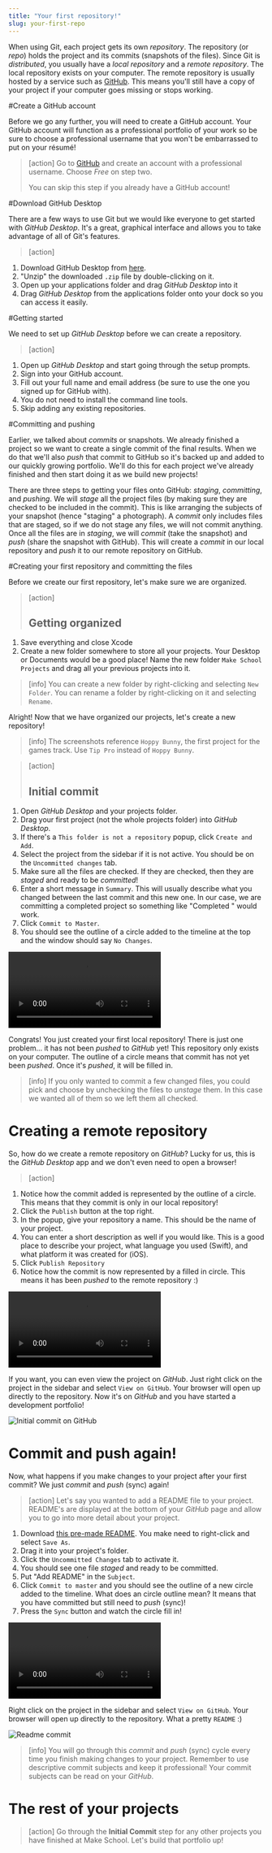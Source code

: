```yaml
---
title: "Your first repository!"
slug: your-first-repo
---
```


When using Git, each project gets its own *repository*. The repository (or *repo*) holds the project and its commits (snapshots of the files). Since Git is *distributed*, you usually have a *local repository* and a *remote repository*. The local repository exists on your computer. The remote repository is usually hosted by a service such as [GitHub](https://www.github.com/). This means you'll still have a copy of your project if your computer goes missing or stops working.

#Create a GitHub account

Before we go any further, you will need to create a GitHub account. Your GitHub account will function as a professional portfolio of your work so be sure to choose a professional username that you won't be embarrassed to put on your résumé!

> [action]
> Go to [GitHub](https://github.com/join) and create an account with a professional username. Choose *Free* on step two.
>
> You can skip this step if you already have a GitHub account!

#Download GitHub Desktop

There are a few ways to use Git but we would like everyone to get started with _GitHub Desktop_. It's a great, graphical interface and allows you to take advantage of all of Git's features.

> [action]
>
1. Download GitHub Desktop from [here](https://desktop.github.com/).
1. "Unzip" the downloaded `.zip` file by double-clicking on it.
1. Open up your applications folder and drag _GitHub Desktop_ into it
1. Drag _GitHub Desktop_ from the applications folder onto your dock so you can access it easily.

#Getting started

We need to set up _GitHub Desktop_ before we can create a repository.

> [action]
>
1. Open up _GitHub Desktop_ and start going through the setup prompts.
1. Sign into your GitHub account.
1. Fill out your full name and email address (be sure to use the one you signed up for GitHub with).
1. You do not need to install the command line tools.
1. Skip adding any existing repositories.

#Committing and pushing

Earlier, we talked about *commits* or snapshots. We already finished a project so we want to create a single commit of the final results. When we do that we'll also *push* that commit to GitHub so it's backed up and added to our quickly growing portfolio. We'll do this for each project we've already finished and then start doing it as we build new projects!

There are three steps to getting your files onto GitHub: *staging*, *committing*, and *pushing*. We will *stage* all the project files (by making sure they are checked to be included in the commit). This is like arranging the subjects of your snapshot (hence "staging" a photograph). A *commit* only includes files that are staged, so if we do not stage any files, we will not commit anything. Once all the files are in *staging*, we will *commit* (take the snapshot) and *push* (share the snapshot with GitHub). This will create a *commit* in our local repository and *push* it to our remote repository on GitHub.

#Creating your first repository and committing the files

Before we create our first repository, let's make sure we are organized.

> [action]
> ## Getting organized
>
1. Save everything and close Xcode
1. Create a new folder somewhere to store all your projects. Your Desktop or Documents would be a good place! Name the new folder `Make School Projects` and drag all your previous projects into it.

<!--  -->

> [info]
> You can create a new folder by right-clicking and selecting `New Folder`. You can rename a folder by right-clicking on it and selecting `Rename`.

Alright! Now that we have organized our projects, let's create a new repository!

> [info]
> The screenshots reference `Hoppy Bunny`, the first project for the games track. Use `Tip Pro` instead of `Hoppy Bunny`.

<!--  -->

> [action]
> ## Initial commit
>
1. Open _GitHub Desktop_ and your projects folder.
1. Drag your first project (not the whole projects folder) into _GitHub Desktop_.
1. If there's a `This folder is not a repository` popup, click `Create and Add`.
1. Select the project from the sidebar if it is not active. You should be on the `Uncommitted changes` tab.
1. Make sure all the files are checked. If they are checked, then they are *staged* and ready to be *committed*!
1. Enter a short message in `Summary`. This will usually describe what you changed between the last commit and this new one. In our case, we are committing a completed project so something like "Completed <project name>" would work.
1. Click `Commit to Master`.
1. You should see the outline of a circle added to the timeline at the top and the window should say `No Changes`.
>
![ms-video](https://s3.amazonaws.com/mgwu-misc/GitHubDesktop/create_and_commit.mov)

Congrats! You just created your first local repository! There is just one problem... it has not been *pushed* to *GitHub* yet! This repository only exists on your computer. The outline of a circle means that commit has not yet been *pushed*. Once it's *pushed*, it will be filled in.

> [info]
> If you only wanted to commit a few changed files, you could pick and choose by unchecking the files to *unstage* them. In this case we wanted all of them so we left them all checked.

# Creating a remote repository

So, how do we create a remote repository on _GitHub_? Lucky for us, this is the _GitHub Desktop_ app and we don't even need to open a browser!

> [action]
>
1. Notice how the commit added is represented by the outline of a circle. This means that they commit is only in our local repository!
1. Click the `Publish` button at the top right.
1. In the popup, give your repository a name. This should be the name of your project.
1. You can enter a short description as well if you would like. This is a good place to describe your project, what language you used (Swift), and what platform it was created for (iOS).
1. Click `Publish Repository`
1. Notice how the commit is now represented by a filled in circle. This means it has been *pushed* to the remote repository :)
>
![ms-video](https://s3.amazonaws.com/mgwu-misc/GitHubDesktop/create_repo.mov)

If you want, you can even view the project on _GitHub_. Just right click on the project in the sidebar and select `View on GitHub`. Your browser will open up directly to the repository. Now it's on _GitHub_ and you have started a development portfolio!

![Initial commit on GitHub](./initial_commit.png)

# Commit and push again!

Now, what happens if you make changes to your project after your first commit? We just *commit* and *push* (sync) again!

> [action]
> Let's say you wanted to add a README file to your project. README's are displayed at the bottom of your _GitHub_ page and allow you to go into more detail about your project.
>
1. Download [this pre-made README](https://raw.githubusercontent.com/MakeSchool-Tutorials/Introduction-Git-Github-Apps/master/P1-Your-First-Repo/README.md). You make need to right-click and select `Save As`.
1. Drag it into your project's folder.
1. Click the `Uncommitted Changes` tab to activate it.
1. You should see one file *staged* and ready to be committed.
1. Put "Add README" in the `Subject`.
1. Click `Commit to master` and you should see the outline of a new circle added to the timeline. What does an circle outline mean? It means that you have committed but still need to *push* (sync)!
1. Press the `Sync` button and watch the circle fill in!
>
![ms-video](https://s3.amazonaws.com/mgwu-misc/GitHubDesktop/commit.mov)

Right click on the project in the sidebar and select `View on GitHub`. Your browser will open up directly to the repository. What a pretty `README` :)

![Readme commit](./readme_commit.png)

> [info]
> You will go through this *commit* and *push* (sync) cycle every time you finish making changes to your project. Remember to use descriptive commit subjects and keep it professional! Your commit subjects can be read on your _GitHub_.

# The rest of your projects

> [action]
> Go through the **Initial Commit** step for any other projects you have finished at Make School. Let's build that portfolio up!
